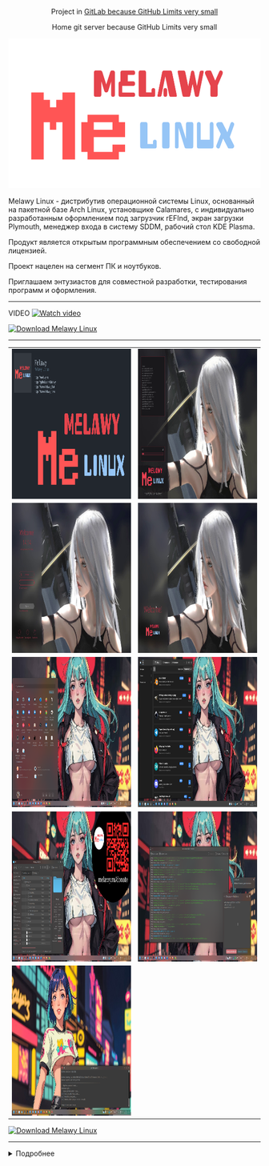 <p align="center">
Project in <a href="https://gitlab.com/melawy/" target="_blank">GitLab because GitHub Limits very small</a>
</p>
<p align="center">
Home git server because GitHub Limits very small
</p>

<p align="center">
  <a href="https://raw.githubusercontent.com/Melawy/.github/main/profile/Melawy_Linux_640x320.svg" target="_blank"><img src="https://raw.githubusercontent.com/Melawy/.github/main/profile/Melawy_Linux_640x320.svg" height="300"></a>
</p>

Melawy Linux - дистрибутив операционной системы Linux, основанный на пакетной базе Arch Linux, установщике Calamares, с индивидуально разработанным оформлением под загрузчик rEFInd, экран загрузки Plymouth, менеджер входа в систему SDDM, рабочий стол KDE Plasma. 

Продукт является открытым программным обеспечением со свободной лицензией. 

Проект нацелен на сегмент ПК и ноутбуков. 

Приглашаем энтузиастов для совместной разработки, тестирования программ и оформления.

---

VIDEO
[![Watch video](https://i3.ytimg.com/vi/waCnwyxdSS0/maxresdefault.jpg)](https://www.youtube.com/watch?v=waCnwyxdSS0)

<a href="https://sourceforge.net/projects/melawy-linux/files/" target="_blank"><img alt="Download Melawy Linux" src="https://a.fsdn.com/con/app/sf-download-button" width=276 height=48 srcset="https://a.fsdn.com/con/app/sf-download-button?button_size=2x 2x"></a>

---

<table>
<tr>
  <td>
    <a href="https://raw.githubusercontent.com/Melawy/.github/main/profile/welcome.png" target="_blank"><img src="https://raw.githubusercontent.com/Melawy/.github/main/profile/welcome.png" height="300"></a>
  </td>
  <td>
    <a href="https://raw.githubusercontent.com/Melawy/.github/main/profile/slide1.png" target="_blank"><img src="https://raw.githubusercontent.com/Melawy/.github/main/profile/slide1.png" height="300"></a>
  </td>
</tr>
<tr>
  <td>
    <a href="https://raw.githubusercontent.com/Melawy/.github/main/profile/slide2.png" target="_blank"><img src="https://raw.githubusercontent.com/Melawy/.github/main/profile/slide2.png" height="300"></a>
  </td>
  <td>
    <a href="https://raw.githubusercontent.com/Melawy/.github/main/profile/slide3.png" target="_blank"><img src="https://raw.githubusercontent.com/Melawy/.github/main/profile/slide3.png" height="300"></a>
  </td>
</tr>
<tr>
  <td>
    <a href="https://raw.githubusercontent.com/Melawy/.github/main/profile/slide4.png" target="_blank"><img src="https://raw.githubusercontent.com/Melawy/.github/main/profile/slide4.png" height="300"></a>
  </td>
  <td>
    <a href="https://raw.githubusercontent.com/Melawy/.github/main/profile/slide5.png" target="_blank"><img src="https://raw.githubusercontent.com/Melawy/.github/main/profile/slide5.png" height="300"></a>
  </td>
</tr>
<tr>
  <td>
    <a href="https://raw.githubusercontent.com/Melawy/.github/main/profile/slide6.png" target="_blank"><img src="https://raw.githubusercontent.com/Melawy/.github/main/profile/slide6.png" height="300"></a>
  </td>
  <td>
    <a href="https://raw.githubusercontent.com/Melawy/.github/main/profile/slide7.png" target="_blank"><img src="https://raw.githubusercontent.com/Melawy/.github/main/profile/slide7.png" height="300"></a>
  </td>
</tr>
<tr>
  <td>
    <a href="https://raw.githubusercontent.com/Melawy/.github/main/profile/slide8.png" target="_blank"><img src="https://raw.githubusercontent.com/Melawy/.github/main/profile/slide8.png" height="300"></a>
  </td>
  <td>
  </td>
</tr>
</table>

<a href="https://sourceforge.net/projects/melawy-linux/files/" target="_blank"><img alt="Download Melawy Linux" src="https://a.fsdn.com/con/app/sf-download-button" width=276 height=48 srcset="https://a.fsdn.com/con/app/sf-download-button?button_size=2x 2x"></a>

<hr>
<details>
  <summary>Подробнее</summary>
<hr>

<p>Melawy Linux использует в качестве основы Arch Linux, сборку через ArchISO, установку через Calamares.</p>

<p>Репозитории:</p>
<ul>
    <li>melawy</li>
    <li>melawy-core</li>
    <li>melawy-3party</li>
    <li>melawy-archlinux</li>
    <li>cachyos</li>
    <li>core</li>
    <li>extra</li>
    <li>multilib</li>
    <li>arcolinux_repo</li>
    <li>arcolinux_repo_xlarge</li>
    <li>arcolinux_repo_3party</li>
    <li>garuda</li>
    <li>chaotic-aur</li>
    <li>endeavouros</li>
</ul>
<p>Не используются специфичные для ArcoLinux, Garuda Linux, EndeavourOS программы и оформление.</p>
<p>Системные компоненты:</p>
<ul>
    <li>refind</li>
    <li>systemd-boot</li>
    <li>grub2</li>
    <li>linux-cachyos</li>
    <li>btrfs</li>
    <li>efi + ukify</li>
    <li>vmlinuz + initrd</li>
    <li>dracut</li>
    <li>systemd 254+</li>
    <li>timeshift</li>
    <li>btrfs assistant</li>
    <li>plymouth</li>
    <li>sddm</li>
    <li>kde</li>
    <li>pipewire</li>
</ul>
<p>Пакетные менеджеры:</p>
<ul>
    <li>pacman</li>
    <li>pamac</li>
    <li>octopi</li>
    <li>paru</li>
    <li>yay</li>
</ul>
<p>Обновление зеркал пакетов:</p>
<ul>
    <li>Reflector</li>
</ul>
<p>Стандартный набор программ:</p>
<ul>
    <li>FreeOffice</li>
    <li>LibreOffice</li>
    <li>OnlyOffice</li>
    <li>Firefox</li>
    <li>Firefox Dev</li>
    <li>Chrome</li>
    <li>Brave</li>
    <li>Telegram</li>
    <li>Discord</li>
    <li>VS Code</li>
    <li>Zoom</li>
    <li>Skype</li>
    <li>KeePassXC</li>
    <li>YandexDisk</li>
    <li>AnyDesk</li>
</ul>
<p>Графические редакторы:</p>
<ul>
    <li>Gimp</li>
    <li>InkScape</li>
    <li>Krita</li>
</ul>
<p>Мультимедиа:</p>
<ul>
    <li>ObsStudio with Browser support</li>
    <li>Haruna</li>
    <li>Vlc</li>
    <li>Mpv</li>
    <li>Elisa</li>
    <li>Audacious</li>
    <li>Audacity</li>
    <li>Avidemux</li>
</ul>
<p>Почта:</p>
<ul>
    <li>Mailspring</li>
    <li>Thunderbird</li>
</ul>
<p>При необходимости можно установить:</p>
<ul>
    <li>Opera</li>
    <li>WhatsApp</li>
</ul>

<p>
<a href="https://sourceforge.net/projects/melawy-linux/files/" target="_blank"><img alt="Download Melawy Linux" src="https://a.fsdn.com/con/app/sf-download-button" width=276 height=48 srcset="https://a.fsdn.com/con/app/sf-download-button?button_size=2x 2x"></a>
</p>
</details>

